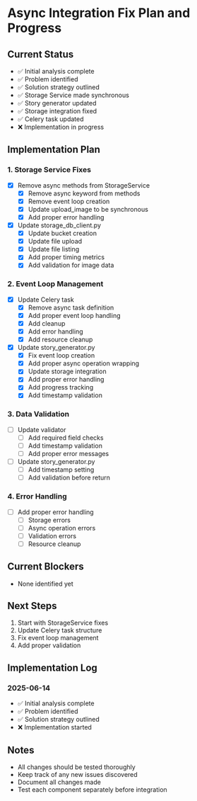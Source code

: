 # Async Integration Fix Plan and Progress

## Current Status
- ✅ Initial analysis complete
- ✅ Problem identified
- ✅ Solution strategy outlined
- ✅ Storage Service made synchronous
- ✅ Story generator updated
- ✅ Storage integration fixed
- ✅ Celery task updated
- ❌ Implementation in progress

## Implementation Plan

### 1. Storage Service Fixes
- [x] Remove async methods from StorageService
  - [x] Remove async keyword from methods
  - [x] Remove event loop creation
  - [x] Update upload_image to be synchronous
  - [x] Add proper error handling
- [x] Update storage_db_client.py
  - [x] Update bucket creation
  - [x] Update file upload
  - [x] Update file listing
  - [x] Add proper timing metrics
  - [x] Add validation for image data

### 2. Event Loop Management
- [x] Update Celery task
  - [x] Remove async task definition
  - [x] Add proper event loop handling
  - [x] Add cleanup
  - [x] Add error handling
  - [x] Add resource cleanup
- [x] Update story_generator.py
  - [x] Fix event loop creation
  - [x] Add proper async operation wrapping
  - [x] Update storage integration
  - [x] Add proper error handling
  - [x] Add progress tracking
  - [x] Add timestamp validation

### 3. Data Validation
- [ ] Update validator
  - [ ] Add required field checks
  - [ ] Add timestamp validation
  - [ ] Add proper error messages
- [ ] Update story_generator.py
  - [ ] Add timestamp setting
  - [ ] Add validation before return

### 4. Error Handling
- [ ] Add proper error handling
  - [ ] Storage errors
  - [ ] Async operation errors
  - [ ] Validation errors
  - [ ] Resource cleanup

## Current Blockers
- None identified yet

## Next Steps
1. Start with StorageService fixes
2. Update Celery task structure
3. Fix event loop management
4. Add proper validation

## Implementation Log

### 2025-06-14
- ✅ Initial analysis complete
- ✅ Problem identified
- ✅ Solution strategy outlined
- ❌ Implementation started

## Notes
- All changes should be tested thoroughly
- Keep track of any new issues discovered
- Document all changes made
- Test each component separately before integration
